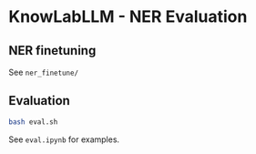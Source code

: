 # KnowLabLLM - NER Evaluation

## NER finetuning
See `ner_finetune/`

## Evaluation
```bash
bash eval.sh
```

See `eval.ipynb` for examples.